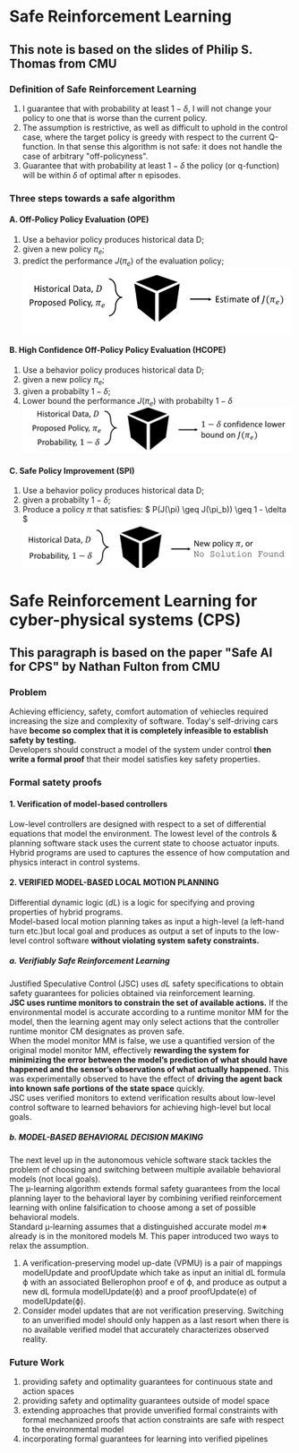 # Safe Reinforcement Learning
## This note is based on the slides of Philip S. Thomas from CMU
### Definition of Safe Reinforcement Learning
1. I guarantee that with probability at least $1-\delta$, I will not change your policy to one that is worse than the current policy.
2. The assumption is restrictive, as well as difficult to uphold in the control case, where the target policy is greedy with respect to the current Q-function. In that sense this algorithm is not safe: it does not handle the case of arbitrary "off-policyness".
3. Guarantee that with probability at least $1-\delta$ the policy (or q-function) will be within $\delta$ of optimal after n episodes.

### Three steps towards a safe algorithm
#### A. Off-Policy Policy Evaluation (OPE)
1. Use a behavior policy produces historical data D;
2. given a new policy $\pi_e$; 
3. predict the performance $J(\pi_e)$ of the evaluation policy; 
![OPE](./images/SafeRL/OPE.PNG)
#### B. High Confidence Off-Policy Policy Evaluation (HCOPE)
1. Use a behavior policy produces historical data D;
2. given a new policy $\pi_e$; 
3. given a probabilty $1-\delta$;
4. Lower bound the performance $J(\pi_e)$ with probabilty $1-\delta$
![HCOPE](./images/SafeRL/HCOPE.PNG)
#### C. Safe Policy Improvement (SPI)
1. Use a behavior policy produces historical data D;
2. given a probabilty $1-\delta$;
3. Produce a policy $\pi$ that satisfies:
$
P(J(\pi) \geq J(\pi_b)) \geq 1 - \delta
$
![SPI](./images/SafeRL/SPI.PNG)

# Safe Reinforcement Learning for cyber-physical systems (CPS)
## This paragraph is based on the paper "Safe AI for CPS" by Nathan Fulton from CMU
### Problem
Achieving efficiency, safety, comfort automation of vehiecles required increasing the size and complexity of software. Today's self-driving cars have __become so complex that it is completely infeasible to establish safety by testing.__  
Developers should construct a model of the system under control __then write a formal proof__ that their model satisfies key safety properties.
### Formal satety proofs
#### 1. Verification of model-based controllers
Low-level controllers are designed with respect to a set of differential equations that model the environment. The lowest level of the controls & planning software stack uses the current state to choose actuator inputs.  
Hybrid programs are used to captures the essence of how computation and physics interact in control systems.  

#### 2. VERIFIED MODEL-BASED LOCAL MOTION PLANNING
Differential dynamic logic ($dL$) is a logic for specifying and proving properties of hybrid programs.  
Model-based local motion planning takes as input a high-level (a left-hand turn etc.)but local goal and produces as output a set of inputs to the low-level control software __without violating system safety constraints.__
##### a. Verifiably Safe Reinforcement Learning
Justified Speculative Control (JSC) uses $dL$ safety specifications to obtain safety guarantees for policies obtained via reinforcement learning.  
__JSC uses runtime monitors to constrain the set of available actions.__ If the environmental model is accurate according to a runtime monitor MM for the model, then the learning agent may only select actions that the controller runtime monitor CM designates as proven safe.  
When the model monitor MM is false, we use a quantified version of the original model monitor MM, effectively __rewarding the system for minimizing the error between the model’s prediction of what should have happened and the sensor’s observations of what actually happened.__ This was experimentally observed to have the effect of __driving the agent back into known safe portions of the state space__ quickly.  
JSC uses verified monitors to extend verification results about low-level control software to learned behaviors for achieving high-level but local goals.
##### b. MODEL-BASED BEHAVIORAL DECISION MAKING
The next level up in the autonomous vehicle software stack tackles the problem of choosing and switching between multiple available behavioral models (not local goals).  
The µ-learning algorithm extends formal safety guarantees from the local planning layer to the behavioral layer by combining verified reinforcement learning with online falsification to choose among a set of possible behavioral models.  
Standard µ-learning assumes that a distinguished accurate model $m∗$ already is in the monitored models M. This paper introduced two ways to relax the assumption.  
1. A verification-preserving model up-date (VPMU) is a pair of mappings modelUpdate and proofUpdate which take as input an initial dL formula ϕ with an associated Bellerophon proof e of ϕ, and produce as output a new dL formula modelUpdate(ϕ) and a proof proofUpdate(e) of modelUpdate(ϕ).
2. Consider model updates that are not verification preserving. Switching to an unverified model should only happen as a last resort when there is no available verified model that accurately characterizes observed reality.
### Future Work
1. providing safety and optimality guarantees for continuous state and action spaces
2. providing safety and optimality guarantees outside of model space
3. extending approaches that provide unverified formal constraints with formal mechanized proofs that action constraints are safe with respect to the environmental model
4. incorporating formal guarantees for learning into verified pipelines

